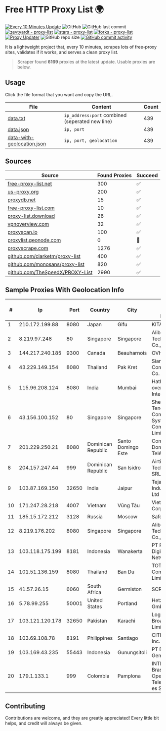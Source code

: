 
# Free HTTP Proxy List 🌍

[![Every 10 Minutes Update](https://github.com/mertguvencli/http-proxy-list/actions/workflows/main.yml/badge.svg?branch=main)](https://github.com/mertguvencli/http-proxy-list/actions/workflows/main.yml)
![GitHub](https://img.shields.io/github/license/mertguvencli/http-proxy-list)
![GitHub last commit](https://img.shields.io/github/last-commit/mertguvencli/http-proxy-list)
[![zevtyardt - proxy-list](https://img.shields.io/static/v1?label=zevtyardt&message=proxy-list&color=blue&logo=github)](https://github.com/zevtyardt/proxy-list "Go to GitHub repo")
[![stars - proxy-list](https://img.shields.io/github/stars/zevtyardt/proxy-list?style=social)](https://github.com/zevtyardt/proxy-list)
[![forks - proxy-list](https://img.shields.io/github/forks/zevtyardt/proxy-list?style=social)](https://github.com/zevtyardt/proxy-list)
[![Proxy Updater](https://github.com/zevtyardt/proxy-list/workflows/Proxy%20Updater/badge.svg)](https://github.com/zevtyardt/proxy-list/actions?query=workflow:"Proxy+Updater")
![GitHub repo size](https://img.shields.io/github/repo-size/zevtyardt/proxy-list)
[![GitHub commit activity](https://img.shields.io/github/commit-activity/m/zevtyardt/proxy-list?logo=commits)](https://github.com/zevtyardt/proxy-list/commits/main)

It is a lightweight project that, every 10 minutes, scrapes lots of free-proxy sites, validates if it works, and serves a clean proxy list.

> Scraper found **6169** proxies at the latest update. Usable proxies are below.

## Usage

Click the file format that you want and copy the URL.

|File|Content|Count|
|----|-------|-----|
|[data.txt](https://raw.githubusercontent.com/mertguvencli/http-proxy-list/main/proxy-list/data.txt)|`ip_address:port` combined (seperated new line)|439|
|[data.json](https://raw.githubusercontent.com/mertguvencli/http-proxy-list/main/proxy-list/data.json)|`ip, port`|439|
|[data-with-geolocation.json](https://raw.githubusercontent.com/mertguvencli/http-proxy-list/main/proxy-list/data-with-geolocation.json)|`ip, port, geolocation`|439|

## Sources

|Source|Found Proxies|Succeed|
|------|-------------|-------|
|[free-proxy-list.net](https://free-proxy-list.net)|300|✅|
|[us-proxy.org](https://www.us-proxy.org)|200|✅|
|[proxydb.net](http://proxydb.net)|15|✅|
|[free-proxy-list.com](https://free-proxy-list.com/?page=&port=&type%5B%5D=http&type%5B%5D=https&up_time=0&search=Search)|10|✅|
|[proxy-list.download](https://www.proxy-list.download/HTTP)|26|✅|
|[vpnoverview.com](https://vpnoverview.com/privacy/anonymous-browsing/free-proxy-servers)|32|✅|
|[proxyscan.io](https://www.proxyscan.io)|100|✅|
|[proxylist.geonode.com](https://proxylist.geonode.com/api/proxy-list?limit=300&page=1&sort_by=lastChecked&sort_type=desc&protocols=http,https)|0|🚫|
|[proxyscrape.com](https://api.proxyscrape.com/v2/?request=displayproxies&protocol=http&timeout=10000&country=all&ssl=all&anonymity=all)|1276|✅|
|[github.com/clarketm/proxy-list](https://raw.githubusercontent.com/clarketm/proxy-list/master/proxy-list-raw.txt)|400|✅|
|[github.com/monosans/proxy-list](https://raw.githubusercontent.com/monosans/proxy-list/main/proxies/http.txt)|820|✅|
|[github.com/TheSpeedX/PROXY-List](https://raw.githubusercontent.com/TheSpeedX/PROXY-List/master/http.txt)|2990|✅|


## Sample Proxies With Geolocation Info

|#|Ip|Port|Country|City|Internet Service Provider|
|-|--|----|-------|----|-------------------------|
|1|210.172.199.88|8080|Japan|Gifu|KITAGATA|
|2|8.219.97.248|80|Singapore|Singapore|Alibaba (US) Technology Co., Ltd.|
|3|144.217.240.185|9300|Canada|Beauharnois|OVH SAS|
|4|43.229.149.154|8080|Thailand|Pak Kret|Siamdata Communication Co.|
|5|115.96.208.124|8080|India|Mumbai|Hathway IP over Cable Internet Access|
|6|43.156.100.152|80|Singapore|Singapore|Shenzhen Tencent Computer Systems Company Limited|
|7|201.229.250.21|8080|Dominican Republic|Santo Domingo Este|Compañía Dominicana de Teléfonos S. A.|
|8|204.157.247.44|999|Dominican Republic|San Isidro|Airtime Technology SRL|
|9|103.87.169.150|32650|India|Jaipur|Tejays Industries Pvt Ltd|
|10|171.247.28.218|4007|Vietnam|Vũng Tàu|Viettel Corporation|
|11|185.15.172.212|3128|Russia|Moscow|SafeData LLC|
|12|8.219.176.202|8080|Singapore|Singapore|Alibaba (US) Technology Co., Ltd.|
|13|103.118.175.199|8181|Indonesia|Wanakerta|PT Pedjoeang Digital Networks|
|14|101.51.136.159|8080|Thailand|Ban Du|TOT Public Company Limited|
|15|41.57.26.15|6060|South Africa|Germiston|SCR Open|
|16|5.78.99.255|50001|United States|Portland|Hetzner Online GmbH|
|17|103.121.120.178|32650|Pakistan|Karachi|Logon Broadband Pvt. Limited|
|18|103.69.108.78|8191|Philippines|Santiago|CITI Cableworld Inc.|
|19|103.169.43.235|55443|Indonesia|Gunungsitoli|PT Digital Gemilang Solusi|
|20|179.1.133.1|999|Colombia|Pamplona|INTERNEXA Brasil Operadora de Telecomunica??es S.A|



## Contributing

Contributions are welcome, and they are greatly appreciated! Every
little bit helps, and credit will always be given.

